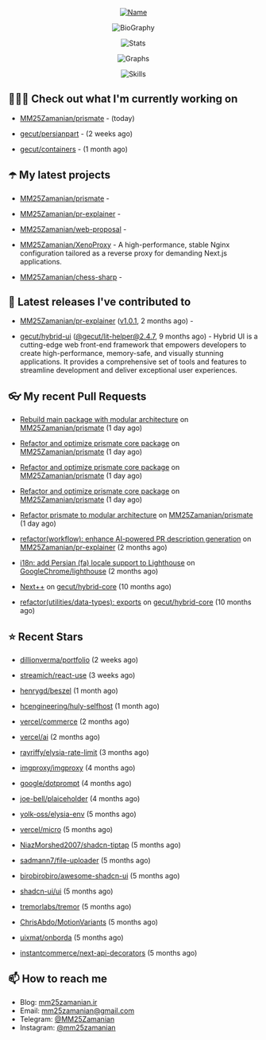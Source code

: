 <p align="center">
  <a href="https://github.com/MM25Zamanian">
    <img
      src="https://readme-typing-svg.demolab.com?font=Comic+Neue&weight=800&size=30&duration=4000&pause=1000&color=04F759&center=true&vCenter=true&multiline=true&repeat=false&width=462&lines=S.+MohammadMahdi+Zamanian"
      alt="Name"
    />
  </a>
</p>

<p align="center">
  <img
    src="https://readme-typing-svg.demolab.com?font=Comic+Neue&duration=4000&pause=1000&color=04F759&center=true&vCenter=true&lines=Junior+Full-Stack+Developer;Focusing+on+Front-End+With+Best+Practice;Trying+to+Learn+SW+Architecture+Patterns"
    alt="BioGraphy"
  />
</p>

<p align="center">
  <img src="https://streak-stats.demolab.com/?user=MM25Zamanian&hide_border=true&border_radius=0&date_format=j%20M%5B%20Y%5D&mode=weekly&card_width=400&background=000802&sideLabels=04F759&dates=04F759&sideNums=04F759&currStreakNum=04F759&ring=04F759&currStreakLabel=04F759&fire=EB4705&hide_longest_streak=true" alt="Stats" />
</p>

<p align="center">
  <img
    src="https://github-readme-activity-graph.vercel.app/graph?username=MM25Zamanian&bg_color=000802&color=04F759&line=04F759&point=ffffff&area=true&hide_border=true"
    alt="Graphs"
  />
</p>

<p align="center">
  <img
    src="https://skillicons.dev/icons?i=androidstudio,arduino,bash,bootstrap,cpp,ts,codepen,css,django,docker,figma,linux,lit,md,mongodb,nginx,nodejs,py,vscode,vite&perline=10"
    alt="Skills"
  />
</p>


## 👨🏻‍💻 Check out what I'm currently working on



- [MM25Zamanian/prismate](https://github.com/MM25Zamanian/prismate) -  (today)

- [gecut/persianpart](https://github.com/gecut/persianpart) -  (2 weeks ago)

- [gecut/containers](https://github.com/gecut/containers) -  (1 month ago)

## ☂️ My latest projects



- [MM25Zamanian/prismate](https://github.com/MM25Zamanian/prismate) - 

- [MM25Zamanian/pr-explainer](https://github.com/MM25Zamanian/pr-explainer) - 

- [MM25Zamanian/web-proposal](https://github.com/MM25Zamanian/web-proposal) - 

- [MM25Zamanian/XenoProxy](https://github.com/MM25Zamanian/XenoProxy) - A high-performance, stable Nginx configuration tailored as a reverse proxy for demanding Next.js applications.

- [MM25Zamanian/chess-sharp](https://github.com/MM25Zamanian/chess-sharp) - 

## 🎉 Latest releases I've contributed to



- [MM25Zamanian/pr-explainer](https://github.com/MM25Zamanian/pr-explainer) ([v1.0.1](https://github.com/MM25Zamanian/pr-explainer/releases/tag/v1.0.1), 2 months ago) - 

- [gecut/hybrid-ui](https://github.com/gecut/hybrid-ui) ([@gecut/lit-helper@2.4.7](https://github.com/gecut/hybrid-ui/releases/tag/%40gecut/lit-helper%402.4.7), 9 months ago) - Hybrid UI is a cutting-edge web front-end framework that empowers developers to create high-performance, memory-safe, and visually stunning applications. It provides a comprehensive set of tools and features to streamline development and deliver exceptional user experiences.

## 👓 My recent Pull Requests



- [Rebuild main package with modular architecture](https://github.com/MM25Zamanian/prismate/pull/5) on [MM25Zamanian/prismate](https://github.com/MM25Zamanian/prismate) (1 day ago)

- [Refactor and optimize prismate core package](https://github.com/MM25Zamanian/prismate/pull/4) on [MM25Zamanian/prismate](https://github.com/MM25Zamanian/prismate) (1 day ago)

- [Refactor and optimize prismate core package](https://github.com/MM25Zamanian/prismate/pull/3) on [MM25Zamanian/prismate](https://github.com/MM25Zamanian/prismate) (1 day ago)

- [Refactor and optimize prismate core package](https://github.com/MM25Zamanian/prismate/pull/2) on [MM25Zamanian/prismate](https://github.com/MM25Zamanian/prismate) (1 day ago)

- [Refactor prismate to modular architecture](https://github.com/MM25Zamanian/prismate/pull/1) on [MM25Zamanian/prismate](https://github.com/MM25Zamanian/prismate) (1 day ago)

- [refactor(workflow): enhance AI-powered PR description generation](https://github.com/MM25Zamanian/pr-explainer/pull/1) on [MM25Zamanian/pr-explainer](https://github.com/MM25Zamanian/pr-explainer) (2 months ago)

- [i18n: add Persian (fa) locale support to Lighthouse](https://github.com/GoogleChrome/lighthouse/pull/16510) on [GoogleChrome/lighthouse](https://github.com/GoogleChrome/lighthouse) (2 months ago)

- [Next&#43;&#43;](https://github.com/gecut/hybrid-core/pull/174) on [gecut/hybrid-core](https://github.com/gecut/hybrid-core) (10 months ago)

- [refactor(utilities/data-types): exports](https://github.com/gecut/hybrid-core/pull/173) on [gecut/hybrid-core](https://github.com/gecut/hybrid-core) (10 months ago)

## ⭐ Recent Stars



- [dillionverma/portfolio](https://github.com/dillionverma/portfolio) (2 weeks ago)

- [streamich/react-use](https://github.com/streamich/react-use) (3 weeks ago)

- [henrygd/beszel](https://github.com/henrygd/beszel) (1 month ago)

- [hcengineering/huly-selfhost](https://github.com/hcengineering/huly-selfhost) (1 month ago)

- [vercel/commerce](https://github.com/vercel/commerce) (2 months ago)

- [vercel/ai](https://github.com/vercel/ai) (2 months ago)

- [rayriffy/elysia-rate-limit](https://github.com/rayriffy/elysia-rate-limit) (3 months ago)

- [imgproxy/imgproxy](https://github.com/imgproxy/imgproxy) (4 months ago)

- [google/dotprompt](https://github.com/google/dotprompt) (4 months ago)

- [joe-bell/plaiceholder](https://github.com/joe-bell/plaiceholder) (4 months ago)

- [yolk-oss/elysia-env](https://github.com/yolk-oss/elysia-env) (5 months ago)

- [vercel/micro](https://github.com/vercel/micro) (5 months ago)

- [NiazMorshed2007/shadcn-tiptap](https://github.com/NiazMorshed2007/shadcn-tiptap) (5 months ago)

- [sadmann7/file-uploader](https://github.com/sadmann7/file-uploader) (5 months ago)

- [birobirobiro/awesome-shadcn-ui](https://github.com/birobirobiro/awesome-shadcn-ui) (5 months ago)

- [shadcn-ui/ui](https://github.com/shadcn-ui/ui) (5 months ago)

- [tremorlabs/tremor](https://github.com/tremorlabs/tremor) (5 months ago)

- [ChrisAbdo/MotionVariants](https://github.com/ChrisAbdo/MotionVariants) (5 months ago)

- [uixmat/onborda](https://github.com/uixmat/onborda) (5 months ago)

- [instantcommerce/next-api-decorators](https://github.com/instantcommerce/next-api-decorators) (5 months ago)

## 📫 How to reach me

- Blog: [mm25zamanian.ir](https://mm25zamanian.ir)
- Email: [mm25zamanian@gmail.com](mailto://mm25zamanian@gmail.com)
- Telegram: [@MM25Zamanian](https://t.me/MM25Zamanian)
- Instagram: [@mm25zamanian](https://instagram.com/mm25zamanian)
